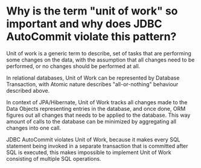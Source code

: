 # Why is the term "unit of work" so important and why does JDBC AutoCommit violate this pattern?
Unit of work is a generic term to describe, set of tasks that are performing some changes on the data, with the assumption that 
all changes need to be performed, or no changes should be performed at all.

In relational databases, Unit of Work can be represented by Database Transaction, with Atomic nature describes "all-or-nothing"
behaviour described above. 

In context of JPA/Hibernate, Unit of Work tracks all changes made to the Data Objects representing entries in the database,
and once done, ORM figures out all changes that needs to be applied to the database. This way amount of calls to the database
can be minimized by aggregating all changes into one call.

JDBC AutoCommit violates Unit of Work, because it makes every SQL statement being invoked in a separate transaction that is committed 
after SQL is executed, this makes impossible to implement Unit of Work consisting of multiple SQL operations.
